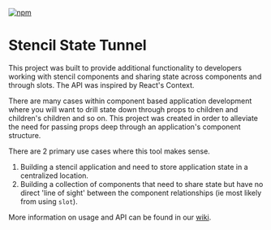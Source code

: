 [![npm][npm-badge]][npm-badge-url]

# Stencil State Tunnel

This project was built to provide additional functionality to developers working with stencil
components and sharing state across components and through slots. The API was inspired by React's Context.

There are many cases within component based application development where you will want to drill state down through props to children and children's children and so on. This project was created in order to alleviate the need for passing props deep through an application's component structure.

There are 2 primary use cases where this tool makes sense.
1. Building a stencil application and need to store application state in a centralized location.
2. Building a collection of components that need to share state but have no direct 'line of sight' between the component relationships (ie most likely from using `slot`).

More information on usage and API can be found in our [wiki].

[wiki]: https://github.com/ionic-team/stencil-state-tunnel/wiki
[npm-badge]: https://img.shields.io/npm/v/@stencil/state-tunnel.svg
[npm-badge-url]: https://www.npmjs.com/package/@stencil/state-tunnel
